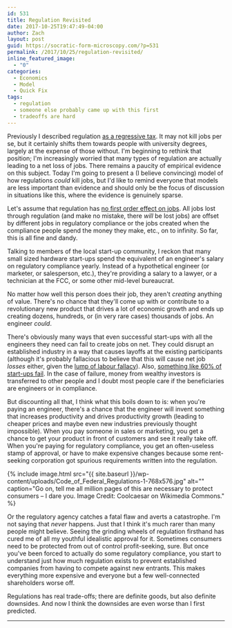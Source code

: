 ```yaml
---
id: 531
title: Regulation Revisited
date: 2017-10-25T19:47:49-04:00
author: Zach
layout: post
guid: https://socratic-form-microscopy.com/?p=531
permalink: /2017/10/25/regulation-revisited/
inline_featured_image:
  - "0"
categories:
  - Economics
  - Model
  - Quick Fix
tags:
  - regulation
  - someone else probably came up with this first
  - tradeoffs are hard
---
```


Previously I described regulation <a href="{{ site.baseurl }}/2017/07/26/meditations-on-regulation-or-the-case-of-the-10000-stairs/">as a regressive tax</a>. It may not kill jobs per se, but it certainly shifts them towards people with university degrees, largely at the expense of those without. I'm beginning to rethink that position; I'm increasingly worried that many types of regulation are actually leading to a net loss of jobs. There remains a paucity of empirical evidence on this subject. Today I'm going to present a (I believe convincing) model of how regulations <em>could</em> kill jobs, but I'd like to remind everyone that models are less important than evidence and should only be the focus of discussion in situations like this, where the evidence is genuinely sparse.

Let's assume that regulation has <a href="https://www.propublica.org/article/whats-the-evidence-that-regulations-kill-jobs">no first order effect on jobs</a>. All jobs lost through regulation (and make no mistake, there <em>will</em> be lost jobs) are offset by different jobs in regulatory compliance or the jobs created when the compliance people spend the money they make, etc., on to infinity. So far, this is all fine and dandy.

Talking to members of the local start-up community, I reckon that many small sized hardware start-ups spend the equivalent of an engineer's salary on regulatory compliance yearly. Instead of a hypothetical engineer (or marketer, or salesperson, etc.), they're providing a salary to a lawyer, or a technician at the FCC, or some other mid-level bureaucrat.

No matter how well this person does their job, they aren't <em>creating</em> anything of value. There's no chance that they'll come up with or contribute to a revolutionary new product that drives a lot of economic growth and ends up creating dozens, hundreds, or (in very rare cases) thousands of jobs. An engineer <em>could</em>.

There's obviously many ways that even successful start-ups with all the engineers they need can fail to create jobs on net. They could disrupt an established industry in a way that causes layoffs at the existing participants (although it's probably fallacious to believe that this will cause net job <em>losses</em> either, given the <a href="https://en.wikipedia.org/wiki/Lump_of_labour_fallacy">lump of labour fallacy</a>). Also, <a href="http://fortune.com/2017/06/27/startup-advice-data-failure/">something like 60% of start-ups fail</a>. In the case of failure, money from wealthy investors is transferred to other people and I doubt most people care if the beneficiaries are engineers or in compliance.

But discounting all that, I think what this boils down to is: when you're paying an engineer, there's a chance that the engineer will invent something that increases productivity and drives productivity growth (leading to cheaper prices and maybe even new industries previously thought impossible). When you pay someone in sales or marketing, you get a chance to get your product in front of customers and see it really take off. When you're paying for regulatory compliance, you get an often-useless stamp of approval, or have to make expensive changes because some rent-seeking corporation got spurious requirements written into the regulation.

{% include image.html src="{{ site.baseurl }}/wp-content/uploads/Code_of_Federal_Regulations-1-768x576.jpg" alt="" caption="Go on, tell me all million pages of this are necessary to protect consumers – I dare you. Image Credit: Coolcaesar on Wikimedia Commons." %}

Or the regulatory agency catches a fatal flaw and averts a catastrophe. I'm not saying that <em>never</em> happens. Just that I think it's much rarer than many people might believe. Seeing the grinding wheels of regulation firsthand has cured me of all my youthful idealistic approval for it. Sometimes consumers need to be protected from out of control profit-seeking, sure. But once you've been forced to actually do some regulatory compliance, you start to understand just how much regulation exists to prevent established companies from having to compete against new entrants. This makes everything more expensive and everyone but a few well-connected shareholders worse off.

Regulations has real trade-offs; there are definite goods, but also definite downsides. And now I think the downsides are even worse than I first predicted.

<hr class="post-end" />
